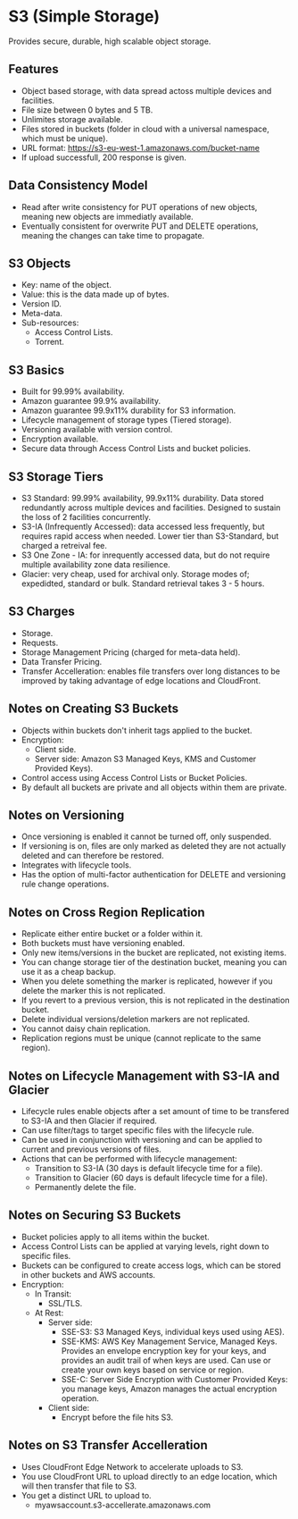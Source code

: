 # S3 (Simple Storage)
Provides secure, durable, high scalable object storage. 
## Features
- Object based storage, with data spread actoss multiple devices and facilities. 
- File size between 0 bytes and 5 TB. 
- Unlimites storage available. 
- Files stored in buckets (folder in cloud with a universal namespace, which must be unique). 
- URL format: https://s3-eu-west-1.amazonaws.com/bucket-name
- If upload successfull, 200 response is given. 
## Data Consistency Model
- Read after write consistency for PUT operations of new objects, meaning new objects are immediatly available. 
- Eventually consistent for overwrite PUT and DELETE operations, meaning the changes can take time to propagate.
## S3 Objects
- Key: name of the object. 
- Value: this is the data made up of bytes. 
- Version ID.
- Meta-data. 
- Sub-resources: 
    - Access Control Lists.
    - Torrent.
## S3 Basics 
- Built for 99.99% availability. 
- Amazon guarantee 99.9% availability. 
- Amazon guarantee 99.9x11% durability for S3 information. 
- Lifecycle management of storage types (Tiered storage).
- Versioning available with version control. 
- Encryption available. 
- Secure data through Access Control Lists and bucket policies. 
## S3 Storage Tiers 
- S3 Standard: 99.99% availability, 99.9x11% durability. Data stored redundantly across multiple devices and facilities. Designed to sustain the loss of 2 facilities concurrently. 
- S3-IA (Infrequently Accessed): data accessed less frequently, but requires rapid access when needed. Lower tier than S3-Standard, but charged a retreival fee. 
- S3 One Zone - IA: for inrequently accessed data, but do not require multiple availability zone data resilience. 
- Glacier: very cheap, used for archival only. Storage modes of; expedidted, standard or bulk. Standard retrieval takes 3 - 5 hours. 
## S3 Charges 
- Storage.
- Requests. 
- Storage Management Pricing (charged for meta-data held). 
- Data Transfer Pricing.
- Transfer Accelleration: enables file transfers over long distances to be improved by taking advantage of edge locations and CloudFront. 
## Notes on Creating S3 Buckets 
- Objects within buckets don't inherit tags applied to the bucket. 
- Encryption: 
    - Client side.
    - Server side: Amazon S3 Managed Keys, KMS and Customer Provided Keys). 
- Control access using Access Control Lists or Bucket Policies. 
- By default all buckets are private and all objects within them are private. 
## Notes on Versioning 
- Once versioning is enabled it cannot be turned off, only suspended. 
- If versioning is on, files are only marked as deleted they are not actually deleted and can therefore be restored. 
- Integrates with lifecycle tools. 
- Has the option of multi-factor authentication for DELETE and versioning rule change operations. 
## Notes on Cross Region Replication
- Replicate either entire bucket or a folder within it. 
- Both buckets must have versioning enabled. 
- Only new items/versions in the bucket are replicated, not existing items. 
- You can change storage tier of the destination bucket, meaning you can use it as a cheap backup. 
- When you delete something the marker is replicated, however if you delete the marker this is not replicated. 
- If you revert to a previous version, this is not replicated in the destination bucket. 
- Delete individual versions/deletion markers are not replicated. 
- You cannot daisy chain replication. 
- Replication regions must be unique (cannot replicate to the same region). 
## Notes on Lifecycle Management with S3-IA and Glacier
- Lifecycle rules enable objects after a set amount of time to be transfered to S3-IA and then Glacier if required. 
- Can use filter/tags to target specific files with the lifecycle rule. 
- Can be used in conjunction with versioning and can be applied to current and previous versions of files. 
- Actions that can be performed with lifecycle management: 
    - Transition to S3-IA (30 days is default lifecycle time for a file).
    - Transition to Glacier (60 days is default lifecycle time for a file). 
    - Permanently delete the file. 
## Notes on Securing S3 Buckets
- Bucket policies apply to all items within the bucket. 
- Access Control Lists can be applied at varying levels, right down to specific files. 
- Buckets can be configured to create access logs, which can be stored in other buckets and AWS accounts. 
- Encryption: 
    - In Transit: 
        - SSL/TLS.
    - At Rest:
        - Server side: 
            - SSE-S3: S3 Managed Keys, individual keys used using AES). 
            - SSE-KMS: AWS Key Management Service, Managed Keys. Provides an envelope encryption key for your keys, and provides an audit trail of when keys are used. Can use or create your own keys based on service or region. 
            - SSE-C: Server Side Encryption with Customer Provided Keys: you manage keys, Amazon manages the actual encryption operation. 
        - Client side: 
            - Encrypt before the file hits S3.
## Notes on S3 Transfer Accelleration
- Uses CloudFront Edge Network to accelerate uploads to S3. 
- You use CloudFront URL to upload directly to an edge location, which will then transfer that file to S3. 
- You get a distinct URL to upload to.
    - myawsaccount.s3-accellerate.amazonaws.com